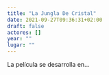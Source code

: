 ```yaml
---
title: "La Jungla De Cristal"
date: 2021-09-27T09:36:31+02:00
draft: false
actores: []
year: ""
lugar: ""
---
```


La película se desarrolla en...
